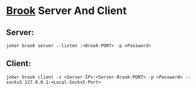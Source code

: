 # [Brook](https://github.com/txthinking/brook) Server And Client

## Server:
```
joker brook server --listen :<Brook-PORT> -p <Password>
```

## Client:
```
joker brook client -s <Server-IP>:<Server-Brook-PORT> -p <Password> --socks5 127.0.0.1:<Local-Socks5-Port>
```
